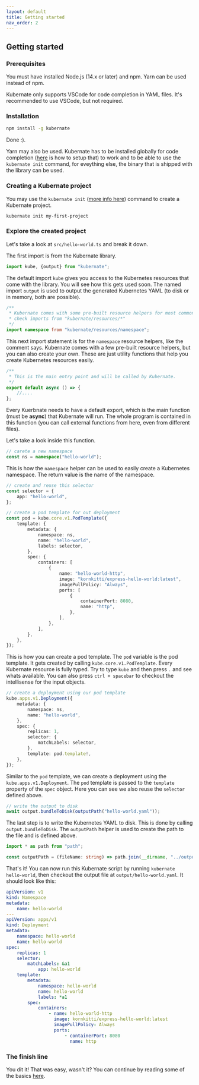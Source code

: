 ```yaml
---
layout: default
title: Getting started
nav_order: 2
---
```


## Getting started

### Prerequisites

You must have installed Node.js (14.x or later) and npm. Yarn can be used instead of npm.

Kubernate only supports VSCode for code completion in YAML files. It's recommended to use VSCode, but not required.

### Installation

```bash
npm install -g kubernate
```

Done :).

Yarn may also be used. Kubernate has to be installed globally for code completion ([here](/setup) is how to setup that) to work and to be able to use the `kubernate init` command, for eveything else, the binary that is shipped with the library can be used.

### Creating a Kubernate project

You may use the `kubernate init` ([more info here](/commands/init)) command to create a Kubernate project.

```bash
kubernate init my-first-project
```

### Explore the created project

Let's take a look at `src/hello-world.ts` and break it down.

The first import is from the Kubernate library.

```typescript
import kube, {output} from "kubernate";
```

The default import `kube` gives you access to the Kubernetes resources that come with the library. You will see how this gets used soon. The named import `output` is used to output the generated Kubernetes YAML (to disk or in memory, both are possible).

```typescript
/**
 * Kubernate comes with some pre-built resource helpers for most common resources.
 * check imports from "kubernate/resources/*"
 */
import namespace from "kubernate/resources/namespace";
```

This next import statement is for the `namespace` resource helpers, like the comment says. Kubernate comes with a few pre-built resource helpers, but you can also create your own. These are just utility functions that help you create Kubernetes resources easily.

```typescript
/**
 * This is the main entry point and will be called by Kubernate.
 */
export default async () => {
    //....
};
```

Every Kuerbnate needs to have a default export, which is the main function (must be **async**) that Kubernate will run. The whole program is contained in this function (you can call external functions from here, even from different files).

Let's take a look inside this function.

```typescript
// carete a new namespace
const ns = namespace("hello-world");
```

This is how the `namespace` helper can be used to easily create a Kubernetes namespace. The return value is the name of the namespace.

```typescript
// create and reuse this selector
const selector = {
    app: "hello-world",
};

// create a pod template for out deployment
const pod = kube.core.v1.PodTemplate({
    template: {
        metadata: {
            namespace: ns,
            name: "hello-world",
            labels: selector,
        },
        spec: {
            containers: [
                {
                    name: "hello-world-http",
                    image: "kornkitti/express-hello-world:latest",
                    imagePullPolicy: "Always",
                    ports: [
                        {
                            containerPort: 8080,
                            name: "http",
                        },
                    ],
                },
            ],
        },
    },
});
```

This is how you can create a pod template. The `pod` variable is the pod template. It gets created by calling `kube.core.v1.PodTemplate`. Every Kubernate resource is fully typed. Try to type `kube` and then press `.` and see whats available. You can also press `ctrl + spacebar` to checkout the intellisense for the input objects.

```typescript
// create a deployment using our pod template
kube.apps.v1.Deployment({
    metadata: {
        namespace: ns,
        name: "hello-world",
    },
    spec: {
        replicas: 1,
        selector: {
            matchLabels: selector,
        },
        template: pod.template!,
    },
});
```

Similar to the `pod` template, we can create a deployment using the `kube.apps.v1.Deployment`. The `pod` template is passed to the `template` property of the `spec` object. Here you can see we also reuse the `selector` defined above.

```typescript
// write the output to disk
await output.bundleToDisk(outputPath("hello-world.yaml"));
```

The last step is to write the Kubernetes YAML to disk. This is done by calling `output.bundleToDisk`. The `outputPath` helper is used to create the path to the file and is defined above.

```typescript
import * as path from "path";

const outputPath = (fileName: string) => path.join(__dirname, "../output", fileName);
```

That's it! You can now run this Kubernate script by running `kubernate hello-world`, then checkout the output file at `output/hello-world.yaml`. It should look like this:

```yaml
apiVersion: v1
kind: Namespace
metadata:
    name: hello-world
---
apiVersion: apps/v1
kind: Deployment
metadata:
    namespace: hello-world
    name: hello-world
spec:
    replicas: 1
    selector:
        matchLabels: &a1
            app: hello-world
    template:
        metadata:
            namespace: hello-world
            name: hello-world
            labels: *a1
        spec:
            containers:
                - name: hello-world-http
                  image: kornkitti/express-hello-world:latest
                  imagePullPolicy: Always
                  ports:
                      - containerPort: 8080
                        name: http
```

### The finish line

You dit it! That was easy, wasn't it? You can continue by reading some of the basics [here](/basics).
